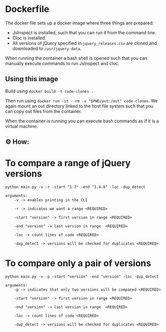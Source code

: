 # Dockerfile

The docker file sets up a docker image where three things 
are prepared:
- JsInspect is installed, such that you can run it from the 
command line.
- Cloc is installed.
- All versions of jQuery specified in `jquery_releases.csv` are 
cloned and downloaded to `/usr/jquery-data`.

When running the container a bash shell is opened such that you
can manually execute commands to run JsInspect and cloc. 

## Using this image

Build using `docker build -t code-clones .`

Then run using 
`docker run -it --rm -v "$PWD/out:/out" code-clones`. 
We again mount an out directory linked to the host file system
such that you can copy out files from the container. 

When the container is running you can execute bash commands
as if it is a virtual machine. 

## ⚙️ How:

# To compare a range of jQuery versions
```
python main.py -v -r -start "1.7" -end "3.4.0" -loc -dup_detect

arguments:
    -v -> enables printing in the CLI 

    -r -> indicates we want a range <REQUIRED>

    -start "version" -> first version in range <REQUIRED>

    -end "version" -> last version in range  <REQUIRED>

    -loc -> count lines of code <REQUIRED>

    -dup_detect -> versions will be checked for duplicates <REQUIRED>

```

# To compare only a pair of versions
```
python main.py -v -p -start "version" -end "version" -loc -dup_detect

arguments:
    -p -> indicates that only two versions will be compared <REQUIRED>

    -start "version" -> first version in range <REQUIRED>

    -end "version" -> last version in range  <REQUIRED>

    -loc -> count lines of code <REQUIRED>

    -dup_detect -> versions will be checked for duplicates <REQUIRED>

```